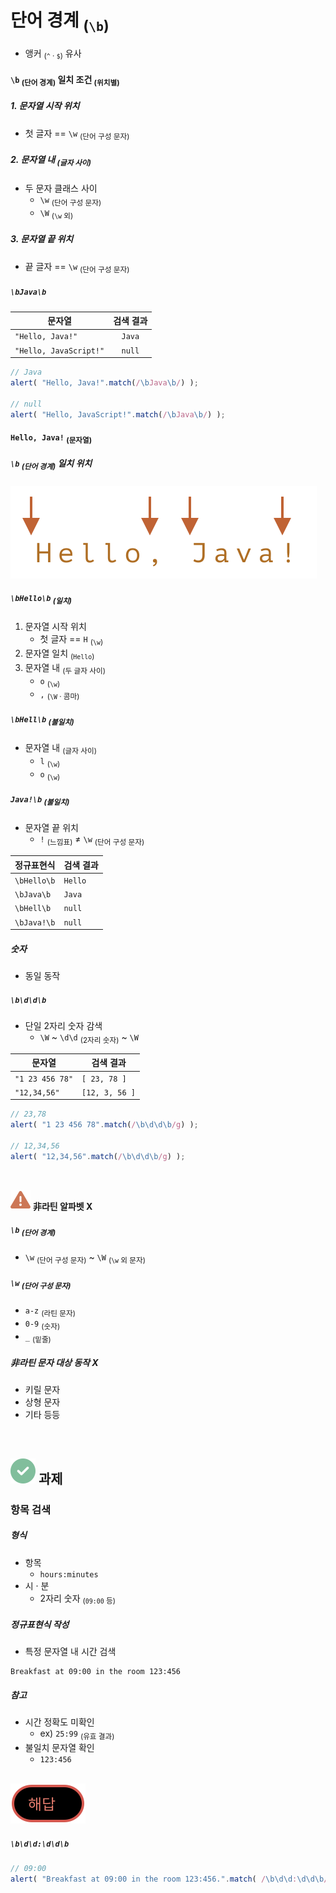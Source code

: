 단어 경계 <sub>(`\b`)</sub>
====
- 앵커 <sub>(`^` · `$`)</sub> 유사

#### `\b` <sub>(단어 경계)</sub> 일치 조건 <sub>(위치별)</sub>

##### 1. 문자열 시작 위치
- 첫 글자 == `\w` <sub>(단어 구성 문자)</sub>

##### 2. 문자열 내 <sub>(글자 사이)</sub>
- 두 문자 클래스 사이
  - `\w` <sub>(단어 구성 문자)</sub>
  - `\W` <sub>(`\w` 외)</sub>

##### 3. 문자열 끝 위치
- 끝 글자 == `\w` <sub>(단어 구성 문자)</sub>

##### `\bJava\b`

|문자열|검색 결과|
|---|:---:|
|`"Hello, Java!"`|`Java`|
|`"Hello, JavaScript!"`|`null`|

```javascript
// Java
alert( "Hello, Java!".match(/\bJava\b/) );

// null
alert( "Hello, JavaScript!".match(/\bJava\b/) );
```

#### `Hello, Java!` <sub>(문자열)</sub>

##### `\b` <sub>(단어 경계)</sub> 일치 위치

![hello-java-boundaries](../../images/03/07/06/hello-java-boundaries.svg)

##### `\bHello\b` <sub>(일치)</sub>
1. 문자열 시작 위치
    - 첫 글자 == `H` <sub>(`\w`)</sub>
2. 문자열 일치 <sub>(`Hello`)</sub>
3. 문자열 내 <sub>(두 글자 사이)</sub>
    - `o` <sub>(`\w`)</sub>
    - `,` <sub>(`\W` · 콤마)</sub>

##### `\bHell\b` <sub>(불일치)</sub>
- 문자열 내 <sub>(글자 사이)</sub>
  - `l` <sub>(`\w`)</sub>
  - `o` <sub>(`\w`)</sub>

##### `Java!\b` <sub>(불일치)</sub>
- 문자열 끝 위치
  - `!` <sub>(느낌표)</sub> ≠ `\w` <sub>(단어 구성 문자)</sub>

|정규표현식|검색 결과|
|---|---|
|`\bHello\b`|`Hello`|
|`\bJava\b`|`Java`|
|`\bHell\b`|`null`|
|`\bJava!\b`|`null`|

##### 숫자
- 동일 동작

##### `\b\d\d\b`
- 단일 2자리 숫자 감색
  - `\W` ~ `\d\d` <sub>(2자리 숫자)</sub> ~ `\W`

|문자열|검색 결과|
|---|---|
|`"1 23 456 78"`|`[ 23, 78 ]`|
|`"12,34,56"`|`[12, 3, 56 ]`|

```javascript
// 23,78
alert( "1 23 456 78".match(/\b\d\d\b/g) );

// 12,34,56
alert( "12,34,56".match(/\b\d\d\b/g) );
```

<br />

<img src="../../images/commons/icons/triangle-exclamation-solid.svg" /> **非라틴 알파벳 X**

##### `\b` <sub>(단어 경계)</sub>
- `\w` <sub>(단어 구성 문자)</sub> ~ `\W` <sub>(`\w` 외 문자)</sub>

##### `\w` <sub>(단어 구성 문자)</sub>
- `a-z` <sub>(라틴 문자)</sub>
- `0-9` <sub>(숫자)</sub>
- `_` <sub>(밑줄)</sub>

##### 非라틴 문자 대상 동작 X
- 키릴 문자
- 상형 문자
- 기타 등등

<br />

## <img src="../../images/commons/icons/circle-check-solid.svg" /> 과제

### 항목 검색

##### 형식
- 항목
  - `hours:minutes`
- 시 · 분
  - 2자리 숫자 <sub>(`09:00` 등)</sub>

##### 정규표현식 작성
- 특정 문자열 내 시간 검색
```
Breakfast at 09:00 in the room 123:456
```

##### 참고
- 시간 정확도 미확인
  - ex\) `25:99` <sub>(유효 결과)</sub>
- 불일치 문자열 확인
  - `123:456`

<br />

<img src="../../images/commons/icons/circle-answer.svg" />

##### `\b\d\d:\d\d\b`
```javascript
// 09:00
alert( "Breakfast at 09:00 in the room 123:456.".match( /\b\d\d:\d\d\b/ ) );
```
